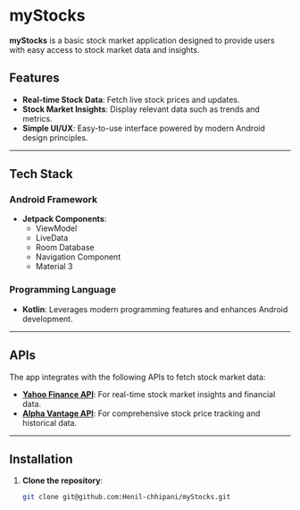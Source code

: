 # myStocks

**myStocks** is a basic stock market application designed to provide users with easy access to stock market data and insights.

## Features
- **Real-time Stock Data**: Fetch live stock prices and updates.
- **Stock Market Insights**: Display relevant data such as trends and metrics.
- **Simple UI/UX**: Easy-to-use interface powered by modern Android design principles.

---

## Tech Stack

### **Android Framework**
- **Jetpack Components**:
  - ViewModel
  - LiveData
  - Room Database
  - Navigation Component
  - Material 3

### **Programming Language**
- **Kotlin**: Leverages modern programming features and enhances Android development.

---

## APIs

The app integrates with the following APIs to fetch stock market data:
- **[Yahoo Finance API](https://finance.yahoo.com/)**: For real-time stock market insights and financial data.
- **[Alpha Vantage API](https://www.alphavantage.co/)**: For comprehensive stock price tracking and historical data.

---

## Installation

1. **Clone the repository**:
   ```bash
   git clone git@github.com:Henil-chhipani/myStocks.git
